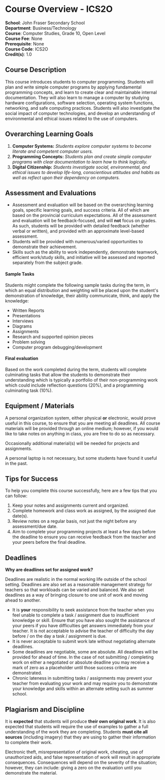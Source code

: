 # Course Overview - ICS2O

**School**: John Fraser Secondary School  
**Department**: Business/Technology  
**Course**: Computer Studies, Grade 10, Open Level  
**Course Fee**: None  
**Prerequisite**: None  
**Course Code**: ICS2O  
**Credit(s)**: 1.0

## Course Description
This course introduces students to computer programming. Students will plan and write simple computer programs by applying fundamental programming concepts, and learn to create clear and maintainable internal documentation. They will also learn to manage a computer by studying hardware configurations, software selection, operating system functions, networking, and safe computing practices. Students will also investigate the social impact of computer technologies, and develop an understanding of environmental and ethical issues related to the use of computers.

## Overarching Learning Goals
1. **Computer Systems:** _Students explore computer systems to become literate and competent computer users._
2. **Programming Concepts:** _Students plan and create simple computer programs with clear documentation to learn how to think logically._
3. **Digital Citizenship:** _Students investigate social, environmental, and ethical issues to develop life-long, conscientious attitudes and habits as well as reflect upon their dependency on computers._

## Assessment and Evaluations
* Assessment and evaluation will be based on the overarching learning goals, specific learning goals, and success criteria.  All of which are based on the provincial curriculum expectations. All of the assessment and evaluation will be feedback-focused, and will **not** focus on grades. As such, students will be provided with detailed feedback (whether verbal or written), and provided with an approximate level-based assessment.
* Students will be provided with numerous/varied opportunities to demonstrate their achievement.
* Skills such as the ability to work independently, demonstrate teamwork, efficient work/study skills, and initiative will be assessed and reported separately from the subject grade.

#### Sample Tasks
Students might complete the following sample tasks during the term, in which an equal distribution and weighting will be placed upon the student's demonstration of knowledge, their ability communicate, think, and apply the knowledge:

* Written Reports
* Presentations
* Interviews
* Diagrams
* Assignments
* Research and supported opinion pieces
* Problem solving
* Computer program debugging/development

#### Final evaluation
Based on the work completed during the term, students will complete culminating tasks that allow the students to demonstrate their understanding which is typically a portfolio of their non-programming work which could include reflection questions (20%), and a programming culminating task (10%).

## Equipment / Materials

A personal organization system, either physical **or** electronic, would prove useful in this course, to ensure that you are meeting all deadlines.  All course materials will be provided through an online medium; however, if you would like to take notes on anything in class, you are free to do so as necessary.

Occasionally additional material(s) will be needed for projects and assignments.

A personal laptop is not necessary, but some students have found it useful in the past.

## Tips for Success
To help you complete this course successfully, here are a few tips that you can follow:

1. Keep your notes and assignments current and organized.
2. Complete homework and class work as assigned, by the assigned due date(s).
3. Review notes on a regular basis, not just the night before any assessment/due date.
4. Aim to complete your programming projects at least a few days before the deadline to ensure you can receive feedback from the teacher and your peers before the final deadline.

## Deadlines

**Why are deadlines set for assigned work?**

Deadlines are realistic in the normal working life outside of the school setting. Deadlines are also set as a reasonable management strategy for teachers so that workloads can be varied and balanced. We also set deadlines as a way of bringing closure to one unit of work and moving ahead to another.

* It is **your** responsibility to seek assistance from the teacher when you feel unable to complete a task / assignment due to insufficient knowledge or skill. Ensure that you have also sought the assistance of your peers if you have difficulties get answers immediately from your teacher. It is not acceptable to advise the teacher of difficulty the day before / on the day a task / assignment is due.
* It is never acceptable to submit work late without negotiating alternate deadlines.
* Some deadlines are negotiable, some are absolute. All deadlines will be provided for ahead of time. In the case of not submitting / completing work on either a negotiated or absolute deadline you may receive a mark of zero as a placeholder until those success criteria are demonstrated.
* Chronic lateness in submitting tasks / assignments may prevent your teacher from evaluating your work and may require you to demonstrate your knowledge and skills within an alternate setting such as summer school.

## Plagiarism and Discipline
It is **expected** that students will produce **their own original work**. It is also expected that students will require the use of examples to gather a full understanding of the work they are completing. Students **must cite all sources** (including imagery) that they are using to gather their information to complete their work.  

Electronic theft, misrepresentation of original work, cheating, use of unauthorized aids, and false representation of work will result in appropriate consequences. Consequences will depend on the severity of the situation; however, they can include: giving a zero on the evaluation until you demonstrate the material.